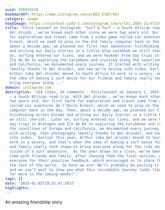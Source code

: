 ```yaml
---
uuid: 936034139
bookmarkOf: https://www.instagram.com/p/DES-ElBtr9X/
category: image
headImage: https://scontent-iad3-1.cdninstagram.com/v/t51.2885-15/472395007_18021769940632738_8554903673967719559_n.jpg?stp=dst-jpg_e15_p640x640_tt6&_nc_ht=scontent-iad3-1.cdninstagram.com&_nc_cat=110&_nc_ohc=Sq0vK4vtDNkQ7kNvgEn9Jq-&_nc_gid=47e64db0daa047f3a140e880a18dd708&edm=AMO9-JQAAAAA&ccb=7-5&oh=00_AYAkY0Qu8pIa2MFnepYUPx1Aq1gdX4I3HTYssQl3YgxJAQ&oe=677CBCAE&_nc_sid=cc8940
title: 'Félix Lesouef on Instagram: "Surf & Turf – a South African road trip With
  @el.druido , we’ve known each other since we were two years old. Our first taste
  for exploration and travel came from a video game called Les aventures de l’Oncle
  Ernest, which we used to play on the old family computer back in the day. Then,
  about a decade ago, we planned our first real adventure: hitchhiking across Europe
  and writing our daily stories in a little blue notebook we still cherish. Later
  on, surfing entered our lives, and we were hooked! From day trips in Bretagne and
  Île de Ré to exploring the Caribbean and cruising along the coastlines of Europe
  and California, we documented every journey. It started with writing, then photography
  (mostly thanks to @el.druido), and now we’re diving into video. Earlier this year,
  Arthur (aka @el.druido) moved to South Africa to work in a winery, and that’s when
  the idea of making a surf movie for our friends and family really took shape—to
  bring everyone along ...'
domain: instagram.com
description: '164 likes, 24 comments - felixlesouef on January 1, 2025: "Surf & Turf
  – a South African road trip  With @el.druido , we’ve known each other since we were
  two years old. Our first taste for exploration and travel came from a video game
  called Les aventures de l’Oncle Ernest, which we used to play on the old family
  computer back in the day. Then, about a decade ago, we planned our first real adventure:
  hitchhiking across Europe and writing our daily stories in a little blue notebook
  we still cherish.  Later on, surfing entered our lives, and we were hooked! From
  day trips in Bretagne and Île de Ré to exploring the Caribbean and cruising along
  the coastlines of Europe and California, we documented every journey. It started
  with writing, then photography (mostly thanks to @el.druido), and now we’re diving
  into video.  Earlier this year, Arthur (aka @el.druido) moved to South Africa to
  work in a winery, and that’s when the idea of making a surf movie for our friends
  and family really took shape—to bring everyone along for the ride and share our
  vision of a surf adventure.  As the year draws to a close, we’ve been spending precious
  time with friends and family. After showing them the final version, we want to thank
  everyone for their positive feedback, which encouraged us to share the film with
  the rest of the world.  So here we are! We’ll probably be posting it this month,
  and we can’t wait to show you what this incredible journey looks like. Stay tuned
  for more in the coming weeks!".'
tags: []
date: '2025-01-02T19:33:47.397Z'
highlights:
---
```


An amazing friendship story 

